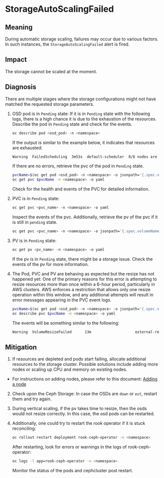 # StorageAutoScalingFailed

## Meaning

During automatic storage scaling, failures may occur due to various factors. In
such instances, the `StorageAutoScalingFailed` alert is fired.

## Impact

The storage cannot be scaled at the moment.

## Diagnosis

There are multiple stages where the storage configurations might not have matched
the requested storage parameters.

1. OSD pod is in `Pending` state:
    If it is in `Pending` state with the following logs, there is a high chance
    it is due to the exhaustion of the resources. Describe the pod in `Pending`
    state and check for the events.
    ```bash
    oc describe pod <osd_pod> -n <namespace>
    ```

    If the output is similar to the example below, it indicates that resources
    are exhausted:
    ```bash
    Warning  FailedScheduling  3m53s  default-scheduler  0/6 nodes are available: 1 Insufficient cpu, 2 node(s) didn't match Pod's node affinity/selector, 3 node(s) had untolerated taint {node-role.kubernetes.io/master: }. preemption: 0/6 nodes are available: 1 Insufficient cpu, 5 Preemption is not helpful for scheduling.
    ```

    If there are no errors, retrieve the pvc of the pod in `Pending` state.
    ```bash
    pvcName=$(oc get pod <osd_pod> -n <namespace> -o jsonpath='{.spec.volumes[*].persistentVolumeClaim.claimName}')
    oc get pvc $pvcName -n <namespace> -o yaml
    ```
    Check for the health and events of the PVC for detailed information.

2. PVC is in `Pending` state:

    ```bash
    oc get pvc <pvc_name> -n <namespace> -o yaml
    ```

    Inspect the events of the pvc. Additionally, retrieve the pv of the pvc if
    it is still in `pending` state.
    ```bash
    oc get pvc <pvc_name> -n <namespace> -o jsonpath='{.spec.volumeName}'
    ```

3. PV is in `Pending` state:
    ```bash
    oc get pv <pv_name> -n <namespace> -o yaml
    ```
    If the pv is in `Pending` state, there might be a storage issue. Check the
    events of the pv for more information.

4. The Pod, PVC and PV are behaving as expected but the resize has not happened yet:
    One of the primary reasons for this error is attempting to resize resources
    more than once within a 6-hour period, particularly in AWS clusters. AWS
    enforces a restriction that allows only one resize operation within this
    window, and any additional attempts will result in error messages appearing
    in the PVC event logs.
    ```bash
    pvcName=$(oc get pod <osd_pod> -n <namespace> -o jsonpath='{.spec.volumes[*].persistentVolumeClaim.claimName}')
    oc describe pvc $pvcName -n <namespace> -o yaml
    ```

    The events will be something similar to the following:
    ```bash
    Warning  VolumeResizeFailed      13m                    external-resizer ebs.csi.aws.com  resize volume "<pvc_name>" by resizer "ebs.csi.aws.com" failed: rpc error: code = Internal desc = Could not resize volume "<volume_name>": rpc error: code = Internal desc = Could not modify volume "<volume_name>": operation error EC2: ModifyVolume, https response error StatusCode: 400, RequestID: 3cc60db2-8d04-4c29-9d03-dd80cc32fd81, api error VolumeModificationRateExceeded: You've reached the maximum modification rate per volume limit. Wait at least 6 hours between modifications per EBS volume.
    ```

## Mitigation

1. If resources are depleted and pods start failing, allocate additional
resources to the storage cluster. Possible solutions include adding more nodes
or scaling up CPU and memory on existing nodes.
- For instructions on adding nodes, please refer to this document: [Adding a node](https://docs.redhat.com/en/documentation/red_hat_openshift_data_foundation/latest/html-single/scaling_storage/index#adding_a_node)

2. Check upon the Ceph Storage: In case the OSDs are `down` or `out`, restart them
and try again.

3. During vertical scaling, if the pv takes time to resize, then the osds would not
resize correctly. In this case, the osd pods can be restarted.

4. Additionally, one could try to restart the rook operator if it is stuck reconciling:
    ```bash
    oc rollout restart deployment rook-ceph-operator -n <namespace>
    ```

    After restarting, look for errors or warnings in the logs of rook-ceph-operator:
    ```bash
    oc logs -l app=rook-ceph-operator -n <namespace>
    ```
    Monitor the status of the pods and cephcluster post restart.
